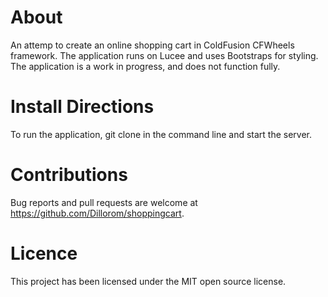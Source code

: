 # About

An attemp to create an online shopping cart in ColdFusion CFWheels framework. The application runs on Lucee and uses Bootstraps for styling. The application is a work in progress, and does not function fully.
# Install Directions
To run the application, git clone in the command line and start the server.
# Contributions
Bug reports and pull requests are welcome at https://github.com/Dillorom/shoppingcart.
# Licence
This project has been licensed under the MIT open source license.
